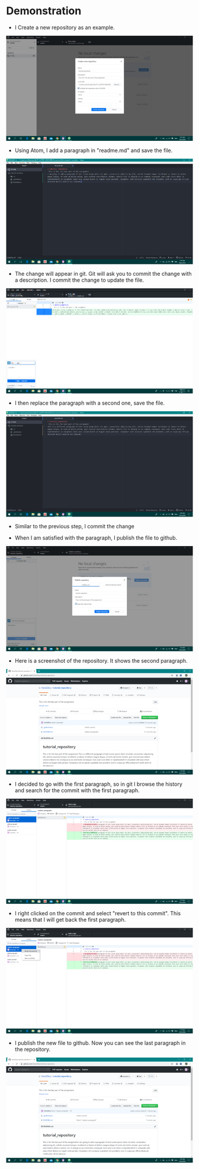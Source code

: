 # Demonstration

- I Create a new repository as an example.

![](/images/RepositoryExample/create_repository.png)

- Using Atom, I add a paragraph in "readme.md" and save the file.

![](/images/RepositoryExample/add_paragraph.png)

- The change will appear in git. Git will ask you to commit the change with a description. I commit the change to update the file.

![](/images/RepositoryExample/commit_change.png)

- I then replace the paragraph with a second one, save the file.

![](/images/RepositoryExample/replace_paragraph.png)

- Similar to the previous step, I commit the change

- When I am satisfied with the paragraph, I publish the file to github.

![](/images/RepositoryExample/publish.png)

- Here is a screenshot of the repository. It shows the second paragraph.

![](/images/RepositoryExample/repository.png)

- I decided to go with the first paragraph, so in git I browse the history and search for the commit with the first paragraph.

![](/images/RepositoryExample/extract.png)

- I right clicked on the commit and select "revert to this commit". This means that I will get back the first paragraph.

![](/images/RepositoryExample/revert.png)

- I publish the new file to github. Now you can see the last paragraph in the repository.

![](/images/RepositoryExample/final.png)

